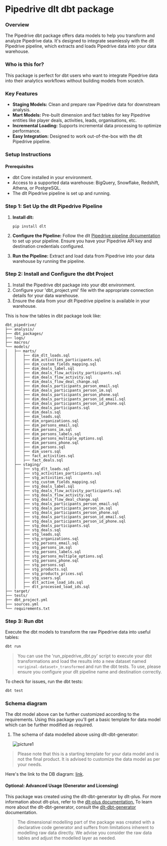 # Pipedrive dlt dbt package

### Overview
The Pipedrive dbt package offers data models to help you transform and analyze Pipedrive data. It's designed to integrate seamlessly with the dlt Pipedrive pipeline, which extracts and loads Pipedrive data into your data warehouse.

### Who is this for?
This package is perfect for dbt users who want to integrate Pipedrive data into their analytics workflows without building models from scratch.

### Key Features
- **Staging Models:** Clean and prepare raw Pipedrive data for downstream analysis.
- **Mart Models:** Pre-built dimension and fact tables for key Pipedrive entities like player deals, activities, leads, organisations, etc.
- **Incremental Loading:** Supports incremental data processing to optimize performance.
- **Easy Integration:** Designed to work out-of-the-box with the dlt Pipedrive pipeline.

### Setup Instructions

#### Prerequisites
- dbt Core installed in your environment.
- Access to a supported data warehouse: BigQuery, Snowflake, Redshift, Athena, or PostgreSQL.
- The dlt Pipedrive pipeline is set up and running.

### Step 1: Set Up the dlt Pipedrive Pipeline
1. **Install dlt:**
   ``` 
   pip install dlt
   ```
2. **Configure the Pipeline:**
   Follow the dlt [Pipedrive pipeline documentation](https://dlthub.com/docs/dlt-ecosystem/verified-sources/pipedrive) to set up your pipeline. Ensure you have your Pipedrive API key and destination credentials configured.

3. **Run the Pipeline:**
   Extract and load data from Pipedrive into your data warehouse by running the pipeline.

### Step 2: Install and Configure the dbt Project

1. Install the Pipedrive dbt package into your dbt environment.
2. Configure your 'dbt_project.yml' file with the appropriate connection details for your data warehouse.
3. Ensure the data from your dlt Pipedrive pipeline is available in your warehouse.

This is how the tables in dbt package look like:

```text
dbt_pipedrive/
├── analysis/
├── dbt_packages/
├── logs/
├── macros/
└── models/
│   ├── marts/
│   │   ├── dim_dlt_loads.sql
│   │   ├── dim_activities_participants.sql
│   │   ├── dim_custom_fields_mapping.sql
│   │   ├── dim_deals_label.sql
│   │   ├── dim_deals_flow_activity_participants.sql
│   │   ├── dim_deals_flow_activity.sql
│   │   ├── dim_deals_flow_deal_change.sql
│   │   ├── dim_deals_participants_person_email.sql
│   │   ├── dim_deals_participants_person_im.sql
│   │   ├── dim_deals_participants_person_phone.sql
│   │   ├── dim_deals_participants_person_id_email.sql
│   │   ├── dim_deals_participants_person_id_phone.sql
│   │   ├── dim_deals_participants.sql
│   │   ├── dim_deals.sql
│   │   ├── dim_leads.sql
│   │   ├── dim_organizations.sql
│   │   ├── dim_persons_email.sql
│   │   ├── dim_persons_im.sql
│   │   ├── dim_persons_labels.sql
│   │   ├── dim_persons_multiple_options.sql
│   │   ├── dim_persons_phone.sql
│   │   ├── dim_persons.sql
│   │   ├── dim_users.sql
│   │   ├── fact_activities.sql
│   │   ├── fact_deals.sql
│   ├── staging/
│   │   ├── stg_dlt_loads.sql
│   │   ├── stg_activities_participants.sql
│   │   ├── stg_activities.sql
│   │   ├── stg_custom_fields_mapping.sql
│   │   ├── stg_deals_label.sql
│   │   ├── stg_deals_flow_activity_participants.sql
│   │   ├── stg_deals_flow_activity.sql
│   │   ├── stg_deals_flow_deal_change.sql
│   │   ├── stg_deals_participants_person_email.sql
│   │   ├── stg_deals_participants_person_im.sql
│   │   ├── stg_deals_participants_person_phone.sql
│   │   ├── stg_deals_participants_person_id_email.sql
│   │   ├── stg_deals_participants_person_id_phone.sql
│   │   ├── stg_deals_participants.sql
│   │   ├── stg_deals.sql
│   │   ├── stg_leads.sql
│   │   ├── stg_organizations.sql
│   │   ├── stg_persons_email.sql
│   │   ├── stg_persons_im.sql
│   │   ├── stg_persons_labels.sql
│   │   ├── stg_persons_multiple_options.sql
│   │   ├── stg_persons_phone.sql
│   │   ├── stg_persons.sql
│   │   ├── stg_products.sql
│   │   ├── stg_products_prices.sql
│   │   ├── stg_users.sql
│   │   ├── dlt_active_load_ids.sql
│   │   ├── dlt_processed_load_ids.sql
├── target/
├── tests/
├── dbt_project.yml
├── sources.yml
└── requirements.txt
```

### Step 3: Run dbt
Execute the dbt models to transform the raw Pipedrive data into useful tables:

```sh
dbt run
```

>You can use the 'run_pipedrive_dbt.py' script to execute your dbt transformations and load the results into a 
>new dataset named `<original-dataset>_transformed` and run the dbt tests. To use, please ensure you configure 
>your dlt pipeline name and destination correctly.

To check for issues, run the dbt tests:

```sh
dbt test
```

### Schema diagram
The dbt model above can be further customized according to the requirements. Using this package you'll get a basic template
for data model which can be further modified as required.

1. The schema of data modelled above using dlt-dbt-generator:
    
   ![picture1](https://storage.googleapis.com/dlt-blog-images/pipedrive_dlt_dbt_dim_model.png)

> Please note that this is a starting template for your data model and is not the final product. It is advised to customize the
> data model as per your needs.

Here's the link to the DB diagram: [link](https://dbdiagram.io/d/pipedrive_dlt_dbt_v1-5-6749a24ae9daa85aca219163).

#### Optional: Advanced Usage (Generator and Licensing)

This package was created using the dlt-dbt-generator by dlt-plus. For more information about dlt-plus, refer to the 
[dlt-plus documentation.](https://dlt-plus.netlify.app/docs/plus/intro/) To learn more about the dlt-dbt-generator, 
consult the [dlt-dbt-generator](https://dlt-plus.netlify.app/docs/plus/dlt_dbt_generator/#5-running-dbt-package-directly) documentation.

> The dimensional modelling part of the package was created with a declarative code generator and suffers from 
> limitations inherent to modelling raw data directly. We advise you consider the raw data tables and adjust 
> the modelled layer as needed.